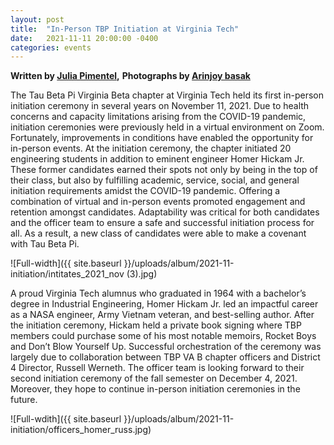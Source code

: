 ```yaml
---
layout: post
title:  "In-Person TBP Initiation at Virginia Tech"
date:   2021-11-11 20:00:00 -0400
categories: events
---
```


__Written by [Julia Pimentel](/officers/julia-pimentel.md),__
__Photographs by [Arinjoy basak](/officers/arinjoy-basak.md)__

The Tau Beta Pi Virginia Beta chapter at Virginia Tech held its first in-person initiation ceremony in several years on November 11, 2021. Due to health concerns and capacity limitations arising from the COVID-19 pandemic, initiation ceremonies were previously held in a virtual environment on Zoom. Fortunately, improvements in conditions have enabled the opportunity for in-person events. At the initiation ceremony, the chapter initiated 20 engineering students in addition to eminent engineer Homer Hickam Jr. These former candidates earned their spots not only by being in the top of their class, but also by fulfilling academic, service, social, and general initiation requirements amidst the COVID-19 pandemic. Offering a combination of virtual and in-person events promoted engagement and retention amongst candidates. Adaptability was critical for both candidates and the officer team to ensure a safe and successful initiation process for all. As a result, a new class of candidates were able to make a covenant with Tau Beta Pi. 

![Full-width]({{ site.baseurl }}/uploads/album/2021-11-initiation/intitates_2021_nov (3).jpg)

A proud Virginia Tech alumnus who graduated in 1964 with a bachelor’s degree in Industrial Engineering, Homer Hickam Jr. led an impactful career as a NASA engineer, Army Vietnam veteran, and best-selling author. After the initiation ceremony, Hickam held a private book signing where TBP members could purchase some of his most notable memoirs, Rocket Boys and Don’t Blow Yourself Up. Successful orchestration of the ceremony was largely due to collaboration between TBP VA B chapter officers and District 4 Director, Russell Werneth. The officer team is looking forward to their second initiation ceremony of the fall semester on December 4, 2021. Moreover, they hope to continue in-person initiation ceremonies in the future.

![Full-wdith]({{ site.baseurl }}/uploads/album/2021-11-initiation/officers_homer_russ.jpg)